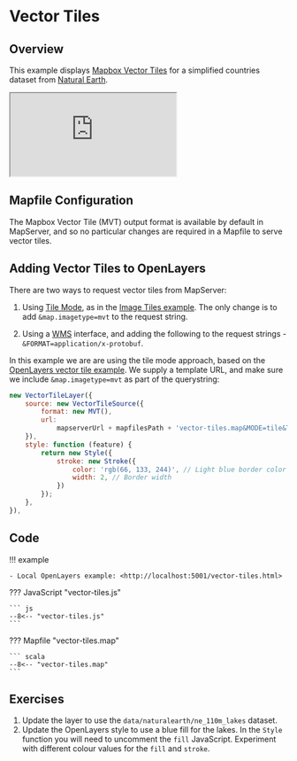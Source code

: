 # Vector Tiles

## Overview

This example displays [Mapbox Vector Tiles](https://mapserver.org/development/rfc/ms-rfc-119.html) for a simplified countries dataset from [Natural Earth](https://www.naturalearthdata.com/). 

<div class="map">
  <iframe src="https://geographika.github.io/getting-started-with-mapserver-demo/vector-tiles.html"></iframe>
</div>

## Mapfile Configuration

The Mapbox Vector Tile (MVT) output format is available by default in MapServer, and so no particular changes are required in a Mapfile to
serve vector tiles.

## Adding Vector Tiles to OpenLayers


There are two ways to request vector tiles from MapServer: 

1. Using [Tile Mode](https://mapserver.org/output/tile_mode.html), as in the [Image Tiles example](tiles.md). The only change is to add `&map.imagetype=mvt` to the request string.

2. Using a [WMS](wms.md) interface, and adding the following to the
request strings - `&FORMAT=application/x-protobuf`.

In this example we are are using the tile mode approach, based on the
[OpenLayers vector tile example](https://openlayers.org/workshop/en/vectortile/interact.html). We supply a template URL, and make sure we include `&map.imagetype=mvt` as part of the querystring:

```js
new VectorTileLayer({
    source: new VectorTileSource({
        format: new MVT(),
        url:
            mapserverUrl + mapfilesPath + 'vector-tiles.map&MODE=tile&TILE={x}+{y}+{z}&LAYERS=countries&map.imagetype=mvt',
    }),
    style: function (feature) {
        return new Style({
            stroke: new Stroke({
                color: 'rgb(66, 133, 244)', // Light blue border color
                width: 2, // Border width
            })
        });
    },
}),
```

## Code

!!! example

    - Local OpenLayers example: <http://localhost:5001/vector-tiles.html>

??? JavaScript "vector-tiles.js"

    ``` js
    --8<-- "vector-tiles.js"
    ```

??? Mapfile "vector-tiles.map"

    ``` scala
    --8<-- "vector-tiles.map"
    ```

## Exercises

1. Update the layer to use the `data/naturalearth/ne_110m_lakes` dataset.
2. Update the OpenLayers style to use a blue fill for the lakes. In the `Style` function you will need to uncomment the `fill` JavaScript.
   Experiment with different colour values for the `fill` and `stroke`.






